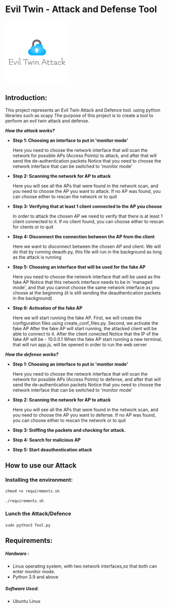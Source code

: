 # Evil Twin - Attack and Defense Tool


<p align="center">

 ![](https://github.com/ArielYifee/EvilTwinTool/blob/main/photos/eviltwin.png) 

</p>

 

## Introduction:
This project represents an Evil Twin Attack and Defence tool. 
using python libraries such as scapy
The purpose of this project is to create a tool to perform an evil twin attack and defense.

***How the attack works?***

* **Step 1: Choosing an interface to put in 'monitor mode'**

  Here you need to choose the network interface that will scan the network for possible APs (Access Points) to attack, and after that will send the de-authentication packets
Notice that you need to choose the network interface that can be switched to 'monitor mode'

 

* **Step 2: Scanning the network for AP to attack**

  Here you will see all the APs that were found in the network scan, and you need to choose the AP you want to attack. If no AP was found, you can choose either to rescan the network or to quit

 

* **Step 3: Verifying that at least 1 client connected to the AP you choose**

  In order to attack the chosen AP we need to verify that there is at least 1 client connected to it. If no client found, you can choose either to rescan for clients or to quit


* **Step 4: Disconnect the connection between the AP from the client**

  Here we want to disconnect between the chosen AP and client. We will do that by running deauth.py, this file will run in the background as long as the attack is running


* **Step 5: Choosing an interface that will be used for the fake AP**

  Here you need to choose the network interface that will be used as the fake AP
Notice that this network interface needs to be in 'managed mode', and that you cannot choose the same network interface as you choose at the beginning (it is still sending the deauthentication packets in the background)


* **Step 6: Activation of the fake AP**

  Here we will start running the fake AP. First, we will create the configuration files using create_conf_files.py. Second, we activate the fake AP
After the fake AP will start running, the attacked client will be able to connect to it. After the client conected
Notice that the IP of the fake AP will be - 10.0.0.1 When the fake AP start running a new terminal, that will run app.js, will be opened in order to run the web server


***How the defense works?***

* **Step 1: Choosing an interface to put in 'monitor mode'**

  Here you need to choose the network interface that will scan the network for possible APs (Access Points) to defense, and after that will send the de-authentication packets
Notice that you need to choose the network interface that can be switched to 'monitor mode'


* **Step 2: Scanning the network for AP to attack**

  Here you will see all the APs that were found in the network scan, and you need to choose the AP you want to defense. If no AP was found, you can choose either to rescan the network or to quit


* **Step 3: Sniffing the packets and checking for attack.**


* **Step 4: Search for malicious AP**


* **Step 5: Start deauthentication attack**




## How to use our Attack
### Installing the environment:
```chmod +x requirements.sh``` 

```./requirements.sh```


### Lunch the Attack/Defence
```sudo python3 Tool.py```

## Requirements:
##### Hardware :
* Linux operating system, with two network interfaces,so that both can enter monitor mode.
* Python 3.9 and above


##### Software Used:
* Ubuntu Linux 






